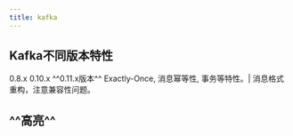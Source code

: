 ```yaml
---
title: kafka
---
```


## Kafka不同版本特性
0.8.x
0.10.x
^^0.11.x版本^^
Exactly-Once, 消息幂等性, 事务等特性。| 消息格式重构，注意兼容性问题。
## ^^高亮^^
##
